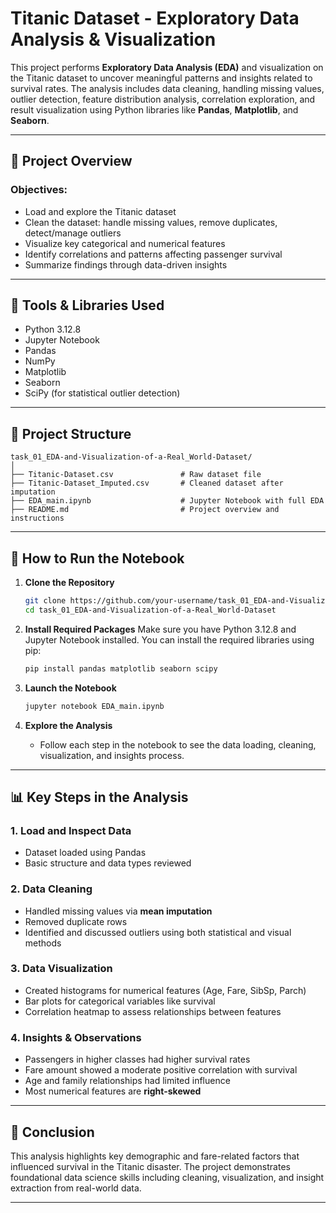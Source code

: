 # Titanic Dataset - Exploratory Data Analysis & Visualization

This project performs **Exploratory Data Analysis (EDA)** and visualization on the Titanic dataset to uncover meaningful patterns and insights related to survival rates. The analysis includes data cleaning, handling missing values, outlier detection, feature distribution analysis, correlation exploration, and result visualization using Python libraries like **Pandas**, **Matplotlib**, and **Seaborn**.

---

## 📌 Project Overview

### Objectives:
- Load and explore the Titanic dataset
- Clean the dataset: handle missing values, remove duplicates, detect/manage outliers
- Visualize key categorical and numerical features
- Identify correlations and patterns affecting passenger survival
- Summarize findings through data-driven insights

---

## 🧰 Tools & Libraries Used

- Python 3.12.8
- Jupyter Notebook
- Pandas
- NumPy
- Matplotlib
- Seaborn
- SciPy (for statistical outlier detection)

---

## 📂 Project Structure

```
task_01_EDA-and-Visualization-of-a-Real_World-Dataset/
│
├── Titanic-Dataset.csv               # Raw dataset file
├── Titanic-Dataset_Imputed.csv       # Cleaned dataset after imputation
├── EDA_main.ipynb                    # Jupyter Notebook with full EDA
├── README.md                         # Project overview and instructions
```

---

## 🚀 How to Run the Notebook

1. **Clone the Repository**
   ```bash
   git clone https://github.com/your-username/task_01_EDA-and-Visualization-of-a-Real_World-Dataset.git
   cd task_01_EDA-and-Visualization-of-a-Real_World-Dataset
   ```

2. **Install Required Packages**
   Make sure you have Python 3.12.8 and Jupyter Notebook installed. You can install the required libraries using pip:

   ```bash
   pip install pandas matplotlib seaborn scipy
   ```

3. **Launch the Notebook**
   ```bash
   jupyter notebook EDA_main.ipynb
   ```

4. **Explore the Analysis**
   - Follow each step in the notebook to see the data loading, cleaning, visualization, and insights process.

---

## 📊 Key Steps in the Analysis

### 1. Load and Inspect Data
- Dataset loaded using Pandas
- Basic structure and data types reviewed

### 2. Data Cleaning
- Handled missing values via **mean imputation**
- Removed duplicate rows
- Identified and discussed outliers using both statistical and visual methods

### 3. Data Visualization
- Created histograms for numerical features (Age, Fare, SibSp, Parch)
- Bar plots for categorical variables like survival
- Correlation heatmap to assess relationships between features

### 4. Insights & Observations
- Passengers in higher classes had higher survival rates
- Fare amount showed a moderate positive correlation with survival
- Age and family relationships had limited influence
- Most numerical features are **right-skewed**

---

## 📌 Conclusion

This analysis highlights key demographic and fare-related factors that influenced survival in the Titanic disaster. The project demonstrates foundational data science skills including cleaning, visualization, and insight extraction from real-world data.

---

